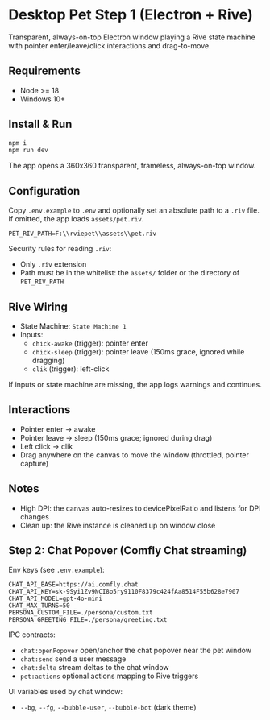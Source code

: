 # Desktop Pet Step 1 (Electron + Rive)

Transparent, always-on-top Electron window playing a Rive state machine with pointer enter/leave/click interactions and drag-to-move.

## Requirements

- Node >= 18
- Windows 10+

## Install & Run

```bash
npm i
npm run dev
```

The app opens a 360x360 transparent, frameless, always-on-top window.

## Configuration

Copy `.env.example` to `.env` and optionally set an absolute path to a `.riv` file. If omitted, the app loads `assets/pet.riv`.

```
PET_RIV_PATH=F:\\rviepet\\assets\\pet.riv
```

Security rules for reading `.riv`:
- Only `.riv` extension
- Path must be in the whitelist: the `assets/` folder or the directory of `PET_RIV_PATH`

## Rive Wiring

- State Machine: `State Machine 1`
- Inputs:
  - `chick-awake` (trigger): pointer enter
  - `chick-sleep` (trigger): pointer leave (150ms grace, ignored while dragging)
  - `clik` (trigger): left-click

If inputs or state machine are missing, the app logs warnings and continues.

## Interactions

- Pointer enter -> awake
- Pointer leave -> sleep (150ms grace; ignored during drag)
- Left click -> clik
- Drag anywhere on the canvas to move the window (throttled, pointer capture)

## Notes

- High DPI: the canvas auto-resizes to devicePixelRatio and listens for DPI changes
- Clean up: the Rive instance is cleaned up on window close


## Step 2: Chat Popover (Comfly Chat streaming)

Env keys (see `.env.example`):

```
CHAT_API_BASE=https://ai.comfly.chat
CHAT_API_KEY=sk-9Syi1Zv9NCI8o5ry9110F8379c424fAa8514F55b628e7907 
CHAT_API_MODEL=gpt-4o-mini
CHAT_MAX_TURNS=50
PERSONA_CUSTOM_FILE=./persona/custom.txt
PERSONA_GREETING_FILE=./persona/greeting.txt
```

IPC contracts:
- `chat:openPopover` open/anchor the chat popover near the pet window
- `chat:send` send a user message
- `chat:delta` stream deltas to the chat window
- `pet:actions` optional actions mapping to Rive triggers

UI variables used by chat window:
- `--bg`, `--fg`, `--bubble-user`, `--bubble-bot` (dark theme)


